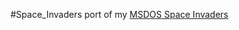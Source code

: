 #Space_Invaders
port of my [MSDOS Space Invaders](https://github.com/AlfredEVOL/Space-Invaders-DOS)


